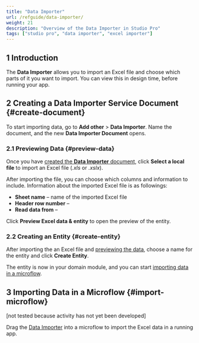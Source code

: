 ```yaml
---
title: "Data Importer"
url: /refguide/data-importer/
weight: 21
description: "Overview of the Data Importer in Studio Pro"
tags: ["studio pro", "data importer", "excel importer"]
---
```


## 1 Introduction

The **Data Importer** allows you to import an Excel file and choose which parts of it you want to import. You can view this in design time, before running your app.

## 2 Creating a Data Importer Service Document {#create-document}

To start importing data, go to **Add other** > **Data Importer**. Name the document, and the new **Data Importer Document** opens.

### 2.1 Previewing Data {#preview-data}

Once you have [created the **Data Importer** document](#create-document), click **Select a local file** to import an Excel file (*.xls* or *.xslx*).

After importing the file, you can choose which columns and information to include. Information about the imported Excel file is as followings:

* **Sheet name** – name of the imported Excel file
* **Header row number** –
* **Read data from** –

Click **Preview Excel data & entity** to open the preview of the entity.

### 2.2 Creating an Entity {#create-entity}

After importing the an Excel file and [previewing the data](#preview-data), choose a name for the entity and click **Create Entity**. 

The entity is now in your domain module, and you can start [importing data in a microflow](#import-microflow).

## 3 Importing Data in a Microflow {#import-microflow}

[not tested because activity has not yet been developed]

Drag the [Data Importer](/refguide/data-importer-activity/) into a microflow to import the Excel data in a running app.